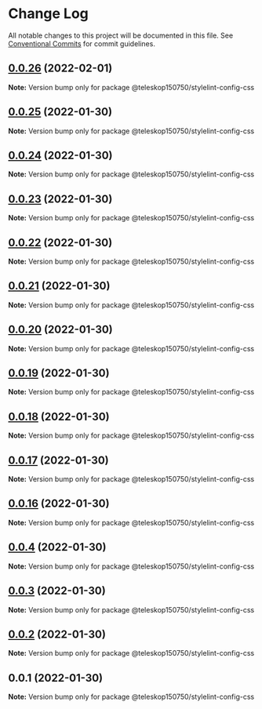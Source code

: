 # Change Log

All notable changes to this project will be documented in this file.
See [Conventional Commits](https://conventionalcommits.org) for commit guidelines.

## [0.0.26](https://github.com/teleskop150750/config/compare/v0.0.25...v0.0.26) (2022-02-01)

**Note:** Version bump only for package @teleskop150750/stylelint-config-css





## [0.0.25](https://github.com/teleskop150750/config/compare/v0.0.24...v0.0.25) (2022-01-30)

**Note:** Version bump only for package @teleskop150750/stylelint-config-css





## [0.0.24](https://github.com/teleskop150750/config/compare/v0.0.23...v0.0.24) (2022-01-30)

**Note:** Version bump only for package @teleskop150750/stylelint-config-css





## [0.0.23](https://github.com/teleskop150750/config/compare/v0.0.22...v0.0.23) (2022-01-30)

**Note:** Version bump only for package @teleskop150750/stylelint-config-css





## [0.0.22](https://github.com/teleskop150750/config/compare/v0.0.21...v0.0.22) (2022-01-30)

**Note:** Version bump only for package @teleskop150750/stylelint-config-css





## [0.0.21](https://github.com/teleskop150750/config/compare/v0.0.20...v0.0.21) (2022-01-30)

**Note:** Version bump only for package @teleskop150750/stylelint-config-css





## [0.0.20](https://github.com/teleskop150750/config/compare/v0.0.19...v0.0.20) (2022-01-30)

**Note:** Version bump only for package @teleskop150750/stylelint-config-css





## [0.0.19](https://github.com/teleskop150750/config/compare/v0.0.18...v0.0.19) (2022-01-30)

**Note:** Version bump only for package @teleskop150750/stylelint-config-css





## [0.0.18](https://github.com/teleskop150750/config/compare/v0.0.17...v0.0.18) (2022-01-30)

**Note:** Version bump only for package @teleskop150750/stylelint-config-css





## [0.0.17](https://github.com/teleskop150750/config/compare/v0.0.16...v0.0.17) (2022-01-30)

**Note:** Version bump only for package @teleskop150750/stylelint-config-css





## [0.0.16](https://github.com/teleskop150750/config/compare/v0.0.4...v0.0.16) (2022-01-30)

**Note:** Version bump only for package @teleskop150750/stylelint-config-css





## [0.0.4](https://github.com/teleskop150750/config/compare/v0.0.3...v0.0.4) (2022-01-30)

**Note:** Version bump only for package @teleskop150750/stylelint-config-css





## [0.0.3](https://github.com/teleskop150750/config/compare/v0.0.2...v0.0.3) (2022-01-30)

**Note:** Version bump only for package @teleskop150750/stylelint-config-css





## [0.0.2](https://github.com/teleskop150750/config/compare/v0.0.1...v0.0.2) (2022-01-30)

**Note:** Version bump only for package @teleskop150750/stylelint-config-css





## 0.0.1 (2022-01-30)

**Note:** Version bump only for package @teleskop150750/stylelint-config-css
